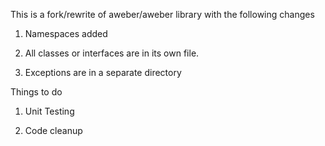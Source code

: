This is a fork/rewrite of aweber/aweber library with the following changes

1. Namespaces added

2. All classes or interfaces are in its own file.

3. Exceptions are in a separate directory

Things to do

1. Unit Testing

2. Code cleanup

